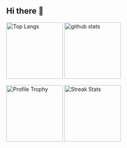 ## Hi there 👋

<p align="left"> 
  <img alt="Top Langs" height="150px" src="https://github-readme-stats.vercel.app/api/top-langs/?username=yukari0371&layout=compact&count_private=true&show_icons=true&theme=bear" />
  <img alt="github stats" height="150px" src="https://github-readme-stats.vercel.app/api?username=yukari0371&count_private=true&show_icons=true&show_icons=true&theme=bear" />
</p>
<p align="left"> 
  <img alt="Profile Trophy" height="150px" src="https://github-profile-trophy.vercel.app/?username=yukari0371&theme=bear&column=7" />
  <img alt="Streak Stats" height="150px" src="https://github-readme-streak-stats.herokuapp.com/?user=yukari0371&theme=bear" />
</p>
